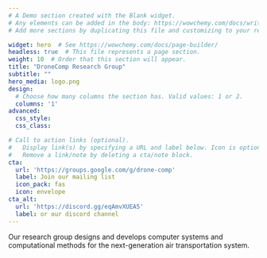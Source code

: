 ```yaml
---
# A Demo section created with the Blank widget.
# Any elements can be added in the body: https://wowchemy.com/docs/writing-markdown-latex/
# Add more sections by duplicating this file and customizing to your requirements.

widget: hero  # See https://wowchemy.com/docs/page-builder/
headless: true  # This file represents a page section.
weight: 10  # Order that this section will appear.
title: "DroneComp Research Group"
subtitle: ""
hero_media: logo.png
design:
  # Choose how many columns the section has. Valid values: 1 or 2.
  columns: '1'
advanced:
  css_style:
  css_class:

# Call to action links (optional).
#   Display link(s) by specifying a URL and label below. Icon is optional for `cta`.
#   Remove a link/note by deleting a cta/note block.
cta:
  url: 'https://groups.google.com/g/drone-comp'
  label: Join our mailing list
  icon_pack: fas
  icon: envelope
cta_alt:
  url: 'https://discord.gg/eqAmvXUEA5'
  label: or our discord channel
---
```


Our research group designs and develops computer systems and computational
methods for the next-generation air transportation system.
